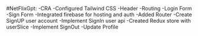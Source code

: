 #NetFlixGpt: 
-CRA
-Configured Tailwind CSS
-Header
-Routing
-Login Form
-Sign Form
-Integrated firebase for hosting and auth
-Added Router
-Create SignUP user account
-Implement SignIn user api
-Created Redux store with userSlice
-Implement SignOut
-Update Profile